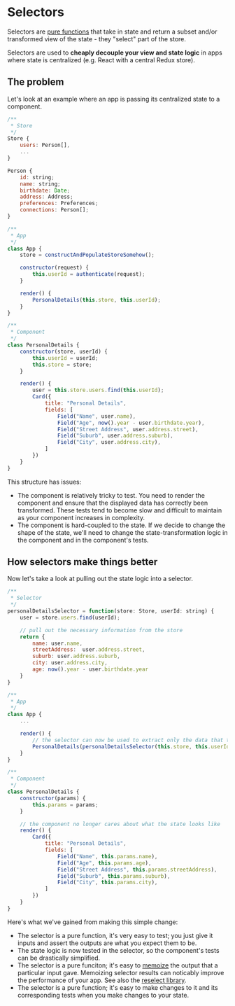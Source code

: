 # Selectors

Selectors are [pure functions](https://en.wikipedia.org/wiki/Pure_function) that take in state and return a subset and/or transformed view of the state - they "select" part of the store.

Selectors are used to **cheaply decouple your view and state logic** in apps where state is centralized (e.g. React with a central Redux store).

## The problem

Let's look at an example where an app is passing its centralized state to a component.

```javascript
/**
 * Store
 */
Store {
    users: Person[],
    ...
}

Person {
    id: string;
    name: string;
    birthdate: Date;
    address: Address;
    preferences: Preferences;
    connections: Person[];
}

/**
 * App
 */
class App {
    store = constructAndPopulateStoreSomehow();

    constructor(request) {
        this.userId = authenticate(request);
    }

    render() {
        PersonalDetails(this.store, this.userId);
    }
}

/**
 * Component
 */
class PersonalDetails {
    constructor(store, userId) {
        this.userId = userId;
        this.store = store;
    }

    render() {
        user = this.store.users.find(this.userId);
        Card({
            title: "Personal Details",
            fields: [
                Field("Name", user.name),
                Field("Age", now().year - user.birthdate.year),
                Field("Street Address", user.address.street),
                Field("Suburb", user.address.suburb),
                Field("City", user.address.city),
            ]
        })
    }
}
```

This structure has issues:

- The component is relatively tricky to test. You need to render the component and ensure that the displayed data has correctly been transformed. These tests tend to become slow and difficult to maintain as your component increases in complexity.
- The component is hard-coupled to the state. If we decide to change the shape of the state, we'll need to change the state-transformation logic in the component and in the component's tests.

## How selectors make things better

Now let's take a look at pulling out the state logic into a selector.

```javascript
/**
 * Selector
 */
personalDetailsSelector = function(store: Store, userId: string) {
    user = store.users.find(userId);

    // pull out the necessary information from the store
    return {
        name: user.name,
        streetAddress:  user.address.street,
        suburb: user.address.suburb,
        city: user.address.city,
        age: now().year - user.birthdate.year
    }
}

/**
 * App
 */
class App {
    ...

    render() {
        // the selector can now be used to extract only the data that the component needs
        PersonalDetails(personalDetailsSelector(this.store, this.userId));
    }
}

/**
 * Component
 */
class PersonalDetails {
    constructor(params) {
        this.params = params;
    }

    // the component no longer cares about what the state looks like
    render() {
        Card({
            title: "Personal Details",
            fields: [
                Field("Name", this.params.name),
                Field("Age", this.params.age),
                Field("Street Address", this.params.streetAddress),
                Field("Suburb", this.params.suburb),
                Field("City", this.params.city),
            ]
        })
    }
}
```

Here's what we've gained from making this simple change:

- The selector is a pure function, it's very easy to test; you just give it inputs and assert the outputs are what you expect them to be.
- The state logic is now tested in the selector, so the component's tests can be drastically simplified.
- The selector is a pure funciton; it's easy to [memoize](https://codeburst.io/understanding-memoization-in-3-minutes-2e58daf33a19) the output that a particular input gave. Memoizing selector results can noticably improve the performance of your app. See also the [reselect library](https://github.com/reduxjs/reselect).
- The selector is a pure function; it's easy to make changes to it and its corresponding tests when you make changes to your state.

